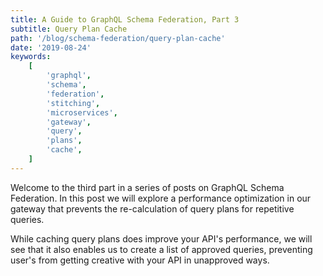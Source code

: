 ```yaml
---
title: A Guide to GraphQL Schema Federation, Part 3
subtitle: Query Plan Cache
path: '/blog/schema-federation/query-plan-cache'
date: '2019-08-24'
keywords:
    [
        'graphql',
        'schema',
        'federation',
        'stitching',
        'microservices',
        'gateway',
        'query',
        'plans',
        'cache',
    ]
---
```


Welcome to the third part in a series of posts on GraphQL Schema Federation. In this post
we will explore a performance optimization in our gateway that prevents the re-calculation
of query plans for repetitive queries.

While caching query plans does improve your API's performance, we will see that it also
enables us to create a list of approved queries, preventing user's from getting
creative with your API in unapproved ways.
